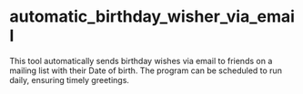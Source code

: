 # automatic_birthday_wisher_via_email
This tool automatically sends birthday wishes via email to friends on a mailing list with their Date of birth. The program can be scheduled to run daily, ensuring timely greetings.
